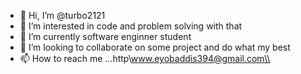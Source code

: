 - 👋 Hi, I’m @turbo2121
- 👀 I’m interested in code and problem solving with that
- 🌱 I’m currently software enginner student
- 💞️ I’m looking to collaborate on some project and do what my best
- 📫 How to reach me ...http\\www.eyobaddis394@gmail.com\\

<!---
turbo2121/turbo2121 is a ✨ special ✨ repository because its `README.md` (this file) appears on your GitHub profile.
You can click the Preview link to take a look at your changes.
--->

